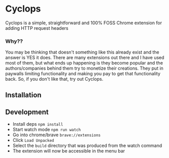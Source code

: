 # Cyclops

Cyclops is a simple, straightforward and 100% FOSS Chrome extension for adding HTTP request headers

### Why??

You may be thinking that doesn't something like this already exist and the answer is YES it does. There are many extensions out there and I have used most of them, but what ends up happening is they become popular and the authors/companies behind them try to monetize their creations. They put in paywalls limiting functionality and making you pay to get that functionality back. So, if you don't like that, try out Cyclops.

## Installation

## Development

-   Install deps `npm install`
-   Start watch mode `npm run watch`
-   Go into chrome/brave `brave://extensions`
-   Click `Load Unpacked`
-   Select the `build` directory that was produced from the watch command
-   The extension will now be accessible in the menu bar
